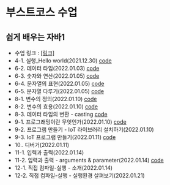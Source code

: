 # 부스트코스 수업

## 쉽게 배우는 자바1
+ 수업 링크 : [[링크]](www.boostcourse.org/cs126)
+ 4-1. 실행_Hello world(2021.12.30) [code](https://github.com/kbjung/java_class1/blob/main/HelloWorld/HelloWorldApp.java)
+ 6-2. 데이터 타입(2022.01.03) [code](https://github.com/kbjung/java_class1/blob/main/Data_and_operation/src/Datatype.java)
+ 6-3. 숫자와 연산(2022.01.05) [code](https://github.com/kbjung/java_class1/blob/main/Data_and_operation/src/Number.java)
+ 6-4. 문자열의 표현(2022.01.05) [code](https://github.com/kbjung/java_class1/blob/main/Data_and_operation/src/StringApp.java)
+ 6-5. 문자열 다루기(2022.01.05) [code](https://github.com/kbjung/java_class1/blob/main/Data_and_operation/src/StringOperation.java)
+ 8-1. 변수의 정의(2022.01.10) [code](https://github.com/kbjung/java_class1/blob/main/Data_and_operation/src/Variable.java)
+ 8-2. 변수의 효용(2022.01.10) [code](https://github.com/kbjung/java_class1/blob/main/Data_and_operation/src/Letter.java)
+ 8-3. 데이터 타입의 변환 - casting [code](https://github.com/kbjung/java_class1/blob/main/Data_and_operation/src/Casting.java)
+ 9-1. 프로그래밍이란 무엇인가(2022.01.10) [code](https://github.com/kbjung/java_class1/blob/main/Programming/src/Program.java)
+ 9-2. 프로그램 만들기 - IoT 라이브러리 설치하기(2022.01.10)
+ 9-3. IoT 프로그램 만들기(2022.01.11) [code](https://github.com/kbjung/java_class1/blob/main/Programming/src/OkJavaGoInHome.java)
+ 10.. 디버거(2022.01.11)
+ 11-1. 입력과 출력(2022.01.14)
+ 11-2. 입력과 출력 - arguments & parameter(2022.01.14) [code](https://github.com/kbjung/java_class1/blob/main/Programming/src/OkJavaGoInHomeInput.java)
+ 12-1. 직접 컴파일-실행 - 소개(2022.01.14)
+ 12-2. 직접 컴파일-실행 - 실행환경 살펴보기(2022.01.21)
